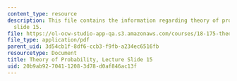 ```yaml
---
content_type: resource
description: This file contains the information regarding theory of probability, lecture
  slide 15.
file: https://ol-ocw-studio-app-qa.s3.amazonaws.com/courses/18-175-theory-of-probability-spring-2014/20b9ab92704112083d78d0af846ac13f_MIT18_175S14_Lecture15.pdf
file_type: application/pdf
parent_uid: 3d54cb1f-8df6-ccb3-f9fb-a234ec6516fb
resourcetype: Document
title: Theory of Probability, Lecture Slide 15
uid: 20b9ab92-7041-1208-3d78-d0af846ac13f
---
```

